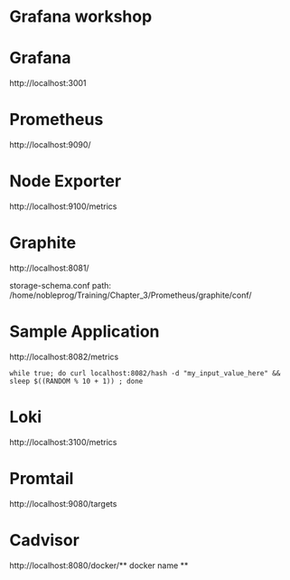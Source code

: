 # Grafana workshop

# Grafana
http://localhost:3001

# Prometheus
http://localhost:9090/

# Node Exporter
http://localhost:9100/metrics

# Graphite
http://localhost:8081/

storage-schema.conf path: /home/nobleprog/Training/Chapter_3/Prometheus/graphite/conf/

# Sample Application
http://localhost:8082/metrics

<pre><code>while true; do curl localhost:8082/hash -d "my_input_value_here" && sleep $((RANDOM % 10 + 1)) ; done</code></pre>

# Loki
http://localhost:3100/metrics

# Promtail
http://localhost:9080/targets

# Cadvisor
http://localhost:8080/docker/** docker name **

